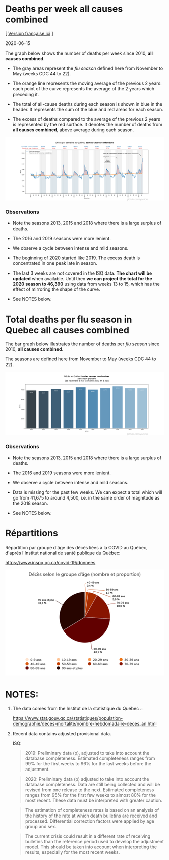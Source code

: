 # Deaths per week **all causes combined**
[ [Version française ici](README.md) ]

2020-06-15

The graph below shows the number of deaths per week since 2010,
**all causes combined**.

- The gray areas represent the *flu season* defined here from November to May
   (weeks CDC 44 to 22).

- The orange line represents the moving average of the previous 2 years: each
   point of the curve represents the average of the 2 years which preceding it.

- The total of all-cause deaths during each season is shown in blue in the
   header. It represents the sum of the blue and red areas for each season.

- The excess of deaths compared to the average of the previous 2 years is
   represented by the red surface. It denotes the number of deaths from **all causes
   combined**, above average during each season.


![line_graph](line_graph.png)


### Observations

- Note the seasons 2013, 2015 and 2018 where there is a large surplus of deaths.

- The 2016 and 2019 seasons were more lenient.

- We observe a cycle between intense and mild seasons.

- The beginning of 2020 started like 2019. The excess death is concentrated in
   one peak late in season.

- The last 3 weeks are not covered in the ISQ data. **The chart will be
  updated** when available. Until then **we can project the total for the 2020
  season to 46,390** using data from weeks 13 to 15, which has the effect of
  mirroring the shape of the curve.

- See NOTES below.


# Total deaths per flu season in Quebec **all causes combined**

The bar graph below illustrates the number of deaths per *flu season* since 2010, **all causes combined**.

The seasons are defined here from November to May (weeks CDC 44 to 22).


![bar_graph](bar_graph.png)


### Observations

- Note the seasons 2013, 2015 and 2018 where there is a large surplus of deaths.

- The 2016 and 2019 seasons were more lenient.

- We observe a cycle between intense and mild seasons.

- Data is missing for the past few weeks. We can expect a total which will go
   from 41,675 to around 4,500, i.e. in the same order of magnitude as the 2018 season.
  
- See NOTES below.


# Répartitions

Répartition par groupe d'âge des décès liées à la COVID au Québec,
d'après l'Institut national de santé publique du Québec:

https://www.inspq.qc.ca/covid-19/donnees

![repartition](repartition_groupe_age.png)


# NOTES:
1) The data comes from the Institut de la statistique du Québec .:
   
   https://www.stat.gouv.qc.ca/statistiques/population-demographie/deces-mortalite/nombre-hebdomadaire-deces_an.html

2) Recent data contains adjusted provisional data. 
   
    ISQ:

    > 2019: Preliminary data (p), adjusted to take into account the database
    > completeness. Estimated completeness ranges from 99% for the first weeks to
    > 96% for the last weeks before the adjustment.

    > 2020: Preliminary data (p) adjusted to take into account the database
    > completeness. Data are still being collected and will be revised from one
    > release to the next. Estimated completeness ranges from 95% for the first
    > few weeks to almost 80% for the most recent. These data must be interpreted
    > with greater caution.

    > The estimation of completeness rates is based on an analysis of the history
    > of the rate at which death bulletins are received and processed.
    > Differential correction factors were applied by age group and sex.

    > The current crisis could result in a different rate of receiving bulletins
    > than the reference period used to develop the adjustment model. This
    > should be taken into account when interpreting the results, especially for
    > the most recent weeks.



